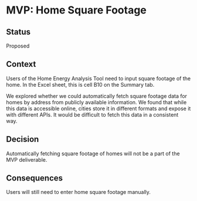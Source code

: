 # MVP: Home Square Footage

## Status

Proposed

## Context

Users of the Home Energy Analysis Tool need to input square footage of the home.  In the Excel sheet, this is cell B10 on the Summary tab.

We explored whether we could automatically fetch square footage data for homes by address from publicly available information.  We found that while this data is accessible online, cities store it in different formats and expose it with different APIs.  It would be difficult to fetch this data in a consistent way.

## Decision

Automatically fetching square footage of homes will not be a part of the MVP deliverable.

## Consequences

Users will still need to enter home square footage manually.
